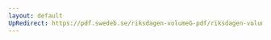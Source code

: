 ```yaml
---
layout: default
UpRedirect: https://pdf.swedeb.se/riksdagen-volumeG-pdf/riksdagen-volumeG-pdf/data/198081/reg_198081__reg_02/reg_198081__reg_02_0299.pdf
---
```

